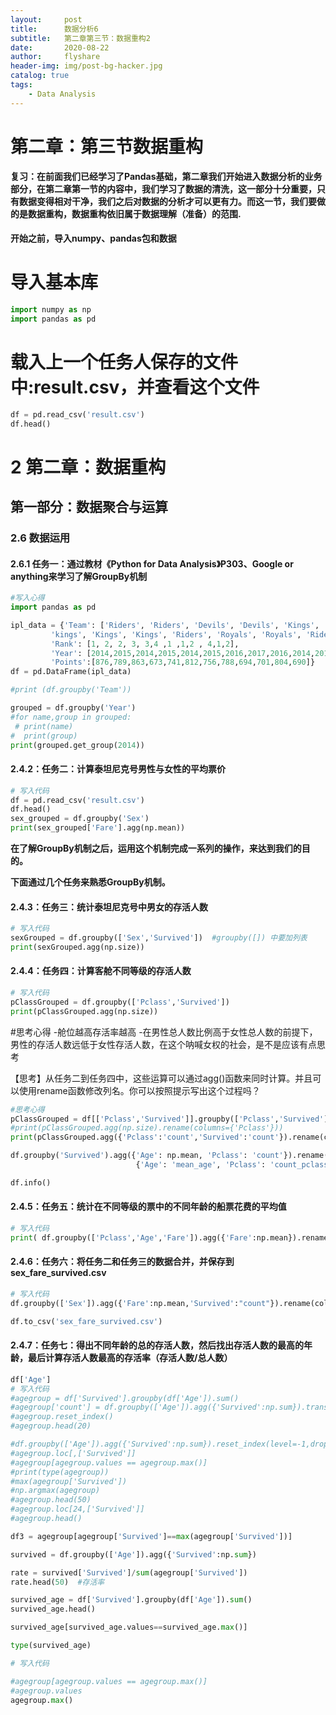 ```yaml
---
layout:     post
title:      数据分析6
subtitle:   第二章第三节：数据重构2
date:       2020-08-22
author:     flyshare
header-img: img/post-bg-hacker.jpg
catalog: true
tags:
    - Data Analysis
---
```



# 第二章：第三节数据重构



**复习：在前面我们已经学习了Pandas基础，第二章我们开始进入数据分析的业务部分，在第二章第一节的内容中，我们学习了数据的清洗，这一部分十分重要，只有数据变得相对干净，我们之后对数据的分析才可以更有力。而这一节，我们要做的是数据重构，数据重构依旧属于数据理解（准备）的范围.**




#### 开始之前，导入numpy、pandas包和数据

# 导入基本库

```python
import numpy as np
import pandas as pd
```

# 载入上一个任务人保存的文件中:result.csv，并查看这个文件
```python
df = pd.read_csv('result.csv')
df.head()
```

# 2 第二章：数据重构

## 第一部分：数据聚合与运算

### 2.6 数据运用

#### 2.6.1 任务一：通过教材《Python for Data Analysis》P303、Google or anything来学习了解GroupBy机制



```python
#写入心得
import pandas as pd

ipl_data = {'Team': ['Riders', 'Riders', 'Devils', 'Devils', 'Kings',
         'kings', 'Kings', 'Kings', 'Riders', 'Royals', 'Royals', 'Riders'],
         'Rank': [1, 2, 2, 3, 3,4 ,1 ,1,2 , 4,1,2],
         'Year': [2014,2015,2014,2015,2014,2015,2016,2017,2016,2014,2015,2017],
         'Points':[876,789,863,673,741,812,756,788,694,701,804,690]}
df = pd.DataFrame(ipl_data)

#print (df.groupby('Team'))

grouped = df.groupby('Year')
#for name,group in grouped:
 # print(name)
#  print(group)
print(grouped.get_group(2014))
```

#### 2.4.2：任务二：计算泰坦尼克号男性与女性的平均票价

```python
# 写入代码
df = pd.read_csv('result.csv')
df.head()
sex_grouped = df.groupby('Sex')
print(sex_grouped['Fare'].agg(np.mean))
```

**在了解GroupBy机制之后，运用这个机制完成一系列的操作，来达到我们的目的。**

**下面通过几个任务来熟悉GroupBy机制。**


#### 2.4.3：任务三：统计泰坦尼克号中男女的存活人数

```python
# 写入代码
sexGrouped = df.groupby(['Sex','Survived'])  #groupby([]) 中要加列表
print(sexGrouped.agg(np.size))
```

#### 2.4.4：任务四：计算客舱不同等级的存活人数

```python
# 写入代码
pClassGrouped = df.groupby(['Pclass','Survived'])
print(pClassGrouped.agg(np.size))
```



#思考心得 
-舱位越高存活率越高
-在男性总人数比例高于女性总人数的前提下，男性的存活人数远低于女性存活人数，在这个呐喊女权的社会，是不是应该有点思考

【思考】从任务二到任务四中，这些运算可以通过agg()函数来同时计算。并且可以使用rename函数修改列名。你可以按照提示写出这个过程吗？

```python
#思考心得
pClassGrouped = df[['Pclass','Survived']].groupby(['Pclass','Survived'])
#print(pClassGrouped.agg(np.size).rename(columns={'Pclass'}))
print(pClassGrouped.agg({'Pclass':'count','Survived':'count'}).rename(columns={'Pclass':'countPclass'})) #columns={}这里是字典 agg聚合

df.groupby('Survived').agg({'Age': np.mean, 'Pclass': 'count'}).rename(columns=
                            {'Age': 'mean_age', 'Pclass': 'count_pclass'})

df.info()
```

#### 2.4.5：任务五：统计在不同等级的票中的不同年龄的船票花费的平均值

```python
# 写入代码
print( df.groupby(['Pclass','Age','Fare']).agg({'Fare':np.mean}).rename(columns={'Fare':'mean_Fare'}) )
```

#### 2.4.6：任务六：将任务二和任务三的数据合并，并保存到sex_fare_survived.csv

```python
# 写入代码
df.groupby(['Sex']).agg({'Fare':np.mean,'Survived':"count"}).rename(columns={'Fare':'mean_Fare','Survived':'Survived_count'})

df.to_csv('sex_fare_survived.csv')
```

#### 2.4.7：任务七：得出不同年龄的总的存活人数，然后找出存活人数的最高的年龄，最后计算存活人数最高的存活率（存活人数/总人数）

```python
df['Age']
# 写入代码
#agegroup = df['Survived'].groupby(df['Age']).sum()
#agegroup['count'] = df.groupby(['Age']).agg({'Survived':np.sum}).transform('count')
#agegroup.reset_index()
#agegroup.head(20)

#df.groupby(['Age']).agg({'Survived':np.sum}).reset_index(level=-1,drop=True).reset_index()
#agegroup.loc[,['Survived']]
#agegroup[agegroup.values == agegroup.max()]
#print(type(agegroup))
#max(agegroup['Survived'])
#np.argmax(agegroup)
#agegroup.head(50)
#agegroup.loc[24,['Survived']]
#agegroup.head()

df3 = agegroup[agegroup['Survived']==max(agegroup['Survived'])]

survived = df.groupby(['Age']).agg({'Survived':np.sum})

rate = survived['Survived']/sum(agegroup['Survived'])
rate.head(50)  #存活率

survived_age = df['Survived'].groupby(df['Age']).sum()
survived_age.head()  

survived_age[survived_age.values==survived_age.max()]

type(survived_age)
````

```python
# 写入代码

#agegroup[agegroup.values == agegroup.max()]
#agegroup.values
agegroup.max()
```
